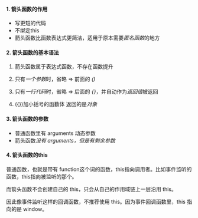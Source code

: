 #### 1. 箭头函数的作用

- 写更短的代码
- 不绑定this
- 箭头函数比函数表达式更简洁，适用于原本需要*匿名函数*的地方

#### 2. 箭头函数的基本语法

1. 箭头函数属于表达式函数，不存在函数提升

2. 只有*一个参数*时，省略 => 前面的 *()*

3. 只有*一行代码*时，省略 => 后面的 *{}*，并自动作为*返回值*被返回

4. ({})加小括号的函数体 返回的是*对象*

#### 3. 箭头函数的参数

- 普通函数里有 arguments 动态参数
- 箭头函数*没有 arguments，但是有剩余参数*

#### 4. 箭头函数的this

  普通函数，也就是带有 function这个词的函数，this指向调用者。比如事件监听的函数，this指向被监听的那个。

  而箭头函数不会创建自己的 this，只会从自己的作用域链上一层沿用 this。

  因此像事件监听这样的回调函数，不推荐使用 this。因为事件回调函数里，this 指向的是 window。